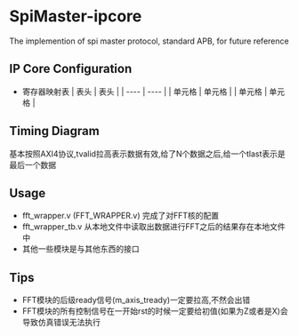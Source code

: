 # SpiMaster-ipcore
The implemention of spi master protocol, standard APB, for future reference

## IP Core Configuration 
  * 寄存器映射表
|  表头   | 表头  |
|  ----  | ----  |
| 单元格  | 单元格 |
| 单元格  | 单元格 |
## Timing Diagram
基本按照AXI4协议,tvalid拉高表示数据有效,给了N个数据之后,给一个tlast表示是最后一个数据

## Usage
* fft_wrapper.v (FFT_WRAPPER.v) 完成了对FFT核的配置
* fft_wrapper_tb.v 从本地文件中读取出数据进行FFT之后的结果存在本地文件中
* 其他一些模块是与其他东西的接口

## Tips
* FFT模块的后级ready信号(m_axis_tready)一定要拉高,不然会出错
* FFT模块的所有控制信号在一开始rst的时候一定要给初值(如果为Z或者是X)会导致仿真错误无法执行
